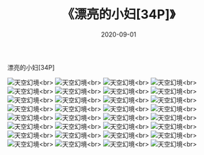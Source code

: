 ﻿---
layout: post
title: 《漂亮的小妇[34P]》
date: 2020-09-01
img: http://photo.orgx.cf/唯美/2019/漂亮的小妇[34P]/000.jpg
tags: [美女,清纯,唯美]
---

漂亮的小妇[34P]



![天空幻境](http://photo.orgx.cf/唯美/2019/漂亮的小妇[34P]/001.jpg''天空幻境'')<br>
![天空幻境](http://photo.orgx.cf/唯美/2019/漂亮的小妇[34P]/002.jpg''天空幻境'')<br>
![天空幻境](http://photo.orgx.cf/唯美/2019/漂亮的小妇[34P]/003.jpg''天空幻境'')<br>
![天空幻境](http://photo.orgx.cf/唯美/2019/漂亮的小妇[34P]/004.jpg''天空幻境'')<br>
![天空幻境](http://photo.orgx.cf/唯美/2019/漂亮的小妇[34P]/005.jpg''天空幻境'')<br>
![天空幻境](http://photo.orgx.cf/唯美/2019/漂亮的小妇[34P]/006.jpg''天空幻境'')<br>
![天空幻境](http://photo.orgx.cf/唯美/2019/漂亮的小妇[34P]/007.jpg''天空幻境'')<br>
![天空幻境](http://photo.orgx.cf/唯美/2019/漂亮的小妇[34P]/008.jpg''天空幻境'')<br>
![天空幻境](http://photo.orgx.cf/唯美/2019/漂亮的小妇[34P]/009.jpg''天空幻境'')<br>
![天空幻境](http://photo.orgx.cf/唯美/2019/漂亮的小妇[34P]/010.jpg''天空幻境'')<br>
![天空幻境](http://photo.orgx.cf/唯美/2019/漂亮的小妇[34P]/011.jpg''天空幻境'')<br>
![天空幻境](http://photo.orgx.cf/唯美/2019/漂亮的小妇[34P]/012.jpg''天空幻境'')<br>
![天空幻境](http://photo.orgx.cf/唯美/2019/漂亮的小妇[34P]/013.jpg''天空幻境'')<br>
![天空幻境](http://photo.orgx.cf/唯美/2019/漂亮的小妇[34P]/014.jpg''天空幻境'')<br>
![天空幻境](http://photo.orgx.cf/唯美/2019/漂亮的小妇[34P]/015.jpg''天空幻境'')<br>
![天空幻境](http://photo.orgx.cf/唯美/2019/漂亮的小妇[34P]/016.jpg''天空幻境'')<br>
![天空幻境](http://photo.orgx.cf/唯美/2019/漂亮的小妇[34P]/017.jpg''天空幻境'')<br>
![天空幻境](http://photo.orgx.cf/唯美/2019/漂亮的小妇[34P]/018.jpg''天空幻境'')<br>
![天空幻境](http://photo.orgx.cf/唯美/2019/漂亮的小妇[34P]/019.jpg''天空幻境'')<br>
![天空幻境](http://photo.orgx.cf/唯美/2019/漂亮的小妇[34P]/020.jpg''天空幻境'')<br>
![天空幻境](http://photo.orgx.cf/唯美/2019/漂亮的小妇[34P]/021.jpg''天空幻境'')<br>
![天空幻境](http://photo.orgx.cf/唯美/2019/漂亮的小妇[34P]/022.jpg''天空幻境'')<br>
![天空幻境](http://photo.orgx.cf/唯美/2019/漂亮的小妇[34P]/023.jpg''天空幻境'')<br>
![天空幻境](http://photo.orgx.cf/唯美/2019/漂亮的小妇[34P]/024.jpg''天空幻境'')<br>
![天空幻境](http://photo.orgx.cf/唯美/2019/漂亮的小妇[34P]/025.jpg''天空幻境'')<br>
![天空幻境](http://photo.orgx.cf/唯美/2019/漂亮的小妇[34P]/026.jpg''天空幻境'')<br>
![天空幻境](http://photo.orgx.cf/唯美/2019/漂亮的小妇[34P]/027.jpg''天空幻境'')<br>
![天空幻境](http://photo.orgx.cf/唯美/2019/漂亮的小妇[34P]/028.jpg''天空幻境'')<br>
![天空幻境](http://photo.orgx.cf/唯美/2019/漂亮的小妇[34P]/029.jpg''天空幻境'')<br>
![天空幻境](http://photo.orgx.cf/唯美/2019/漂亮的小妇[34P]/030.jpg''天空幻境'')<br>
![天空幻境](http://photo.orgx.cf/唯美/2019/漂亮的小妇[34P]/031.jpg''天空幻境'')<br>
![天空幻境](http://photo.orgx.cf/唯美/2019/漂亮的小妇[34P]/032.jpg''天空幻境'')<br>
